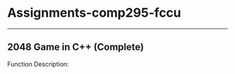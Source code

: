# Assignments-comp295-fccu
---------------------------
2048 Game in C++ (Complete)
---------------------------
Function Description:
